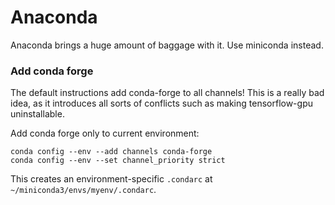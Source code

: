 # Anaconda
Anaconda brings a huge amount of baggage with it. Use miniconda instead.

### Add conda forge
The default instructions add conda-forge to all channels! This is a really 
bad idea, as it introduces all sorts of conflicts such as making 
tensorflow-gpu uninstallable.

Add conda forge only to current environment:
```
conda config --env --add channels conda-forge
conda config --env --set channel_priority strict
```
This creates an environment-specific `.condarc`
at `~/miniconda3/envs/myenv/.condarc`.

